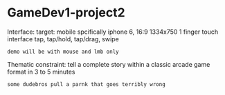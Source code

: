 # GameDev1-project2

Interface:
	target: mobile
	spcifically iphone 6, 16:9 1334x750
	1 finger touch interface
	tap, tap/hold, tap/drag, swipe

	demo will be with mouse and lmb only

Thematic constraint:
	tell a complete story within a classic arcade game format in 3 to 5 minutes

	some dudebros pull a parnk that goes terribly wrong

